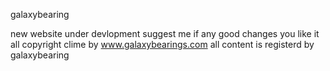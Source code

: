 galaxybearing

new website under devlopment 
suggest me if any good changes you like it
all copyright clime by www.galaxybearings.com
all content is registerd by galaxybearing
